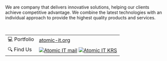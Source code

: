 We are company that delivers innovative solutions, helping our clients achieve competitive advantage. We combine the latest technologies with an individual approach to provide the highest quality products and services.

<br>

<table>
  <tr>
    <td>💻 Portfolio</td>
    <td><a href="https://atomic-it.org">atomic-it.org</a></td>
  </tr>
  <tr>
    <td>🔍 Find Us</td>
    <td>
      <a href="mailto:atomic.it@tutamail.com"><img src="https://img.shields.io/badge/Gmail-C5221F?logo=gmail&logoColor=white" alt="Atomic IT mail" /></a>
      <a href="https://wyszukiwarka-krs.ms.gov.pl/dane-szczegolowe-podmiotu;numerKRS=8956EYQf1XWH0%2FMfEQTuJA%3D%3D;typ=P" target="_blank"><img src="https://img.shields.io/badge/KRS-0052a5" alt="Atomic IT KRS" /></a>
    </td>
  </tr>
</table>
